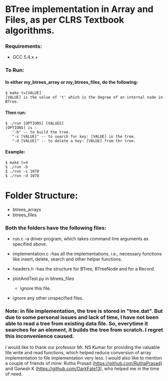 # BTree implementation in Array and Files, as per CLRS Textbook algorithms.

### Requirements: 
- GCC 5.4.x +

### To Run: 
#### In either my_btrees_array or my_btrees_files, do the following: 

```
$ make t=[VALUE]
[VALUE] is the value of 't' which is the degree of an internal node in BTree.
```
#### Then run: 
````
$ ./run [OPTIONS] [VALUES]
[OPTIONS] is : 
   "-b" -- to build the tree.
   "-s [VALUE]" -- to search for key: [VALUE] in the tree.
   "-d [VALUE]" -- to delete a key: [VALUE] from thr tree.
````
#### Example: 
````
$ make t=4
$ ./run -b
$ ./run -s 1078
$ ./run -d 1078
````

# Folder Structure: 
- btrees_arrays
- btrees_files

### Both the folders have the following files: 
- run.c
	-a driver program, which takes command line arguments as specified above.

- implementation.c
	-has all the implementations, i.e., necessary functions like insert, delete, search and other helper functions.

- headers.h
	-has the structure for BTree, BTreeNode and for a Record.

- plotAndTest.py in btrees_files 
	- ignore this file.

- ignore any other unspecified files.

### Note: in file implementation, the tree is stored in "tree.dat". But due to some personal issues and lack of time, I have not been able to read a tree from existing data file. So, everytime it searches for an element, it builds the tree from scratch. I regret this inconvenience caused.

I would like to thank our professor Mr. NS Kumar for providing the valuable file write and read functions, which helped reduce conversion of array implementation to file implementation very less.
I would also like to mention a couple of friends of mine: Rutha Prasad (https://github.com/RuthaPrasad) and Ganesh K (https://github.com/DarkFate13), who helped me in the time of need. 
